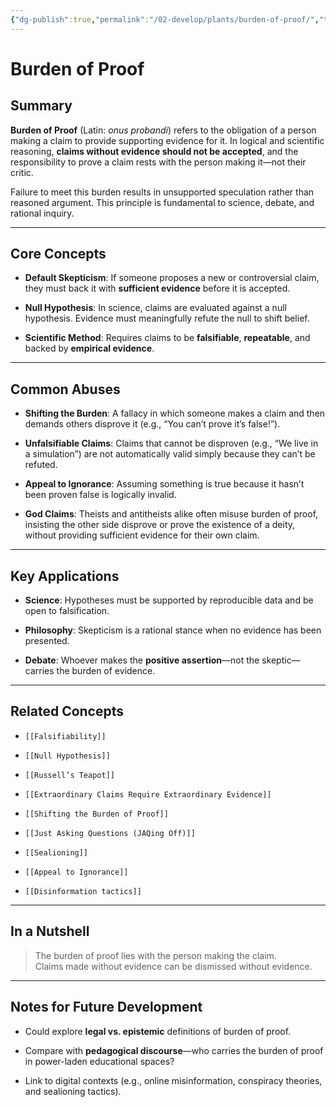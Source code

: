 ```yaml
---
{"dg-publish":true,"permalink":"/02-develop/plants/burden-of-proof/","title":"Burden of Proof","tags":["logic","argumentation","rhetoric","fallacies","epistemology"],"created":"2025-07-19","updated":"2025-07-19"}
---
```



# Burden of Proof

## Summary

**Burden of Proof** (Latin: _onus probandi_) refers to the obligation of a person making a claim to provide supporting evidence for it. In logical and scientific reasoning, **claims without evidence should not be accepted**, and the responsibility to prove a claim rests with the person making it—not their critic.

Failure to meet this burden results in unsupported speculation rather than reasoned argument. This principle is fundamental to science, debate, and rational inquiry.

---

## Core Concepts

- **Default Skepticism**: If someone proposes a new or controversial claim, they must back it with **sufficient evidence** before it is accepted.
    
- **Null Hypothesis**: In science, claims are evaluated against a null hypothesis. Evidence must meaningfully refute the null to shift belief.
    
- **Scientific Method**: Requires claims to be **falsifiable**, **repeatable**, and backed by **empirical evidence**.
    

---

## Common Abuses

- **Shifting the Burden**: A fallacy in which someone makes a claim and then demands others disprove it (e.g., “You can’t prove it’s false!”).
    
- **Unfalsifiable Claims**: Claims that cannot be disproven (e.g., “We live in a simulation”) are not automatically valid simply because they can’t be refuted.
    
- **Appeal to Ignorance**: Assuming something is true because it hasn’t been proven false is logically invalid.
    
- **God Claims**: Theists and antitheists alike often misuse burden of proof, insisting the other side disprove or prove the existence of a deity, without providing sufficient evidence for their own claim.
    

---

## Key Applications

- **Science**: Hypotheses must be supported by reproducible data and be open to falsification.
    
- **Philosophy**: Skepticism is a rational stance when no evidence has been presented.
    
- **Debate**: Whoever makes the **positive assertion**—not the skeptic—carries the burden of evidence.
    

---

## Related Concepts

- `[[Falsifiability]]`
    
- `[[Null Hypothesis]]`
    
- `[[Russell’s Teapot]]`
    
- `[[Extraordinary Claims Require Extraordinary Evidence]]`
    
- `[[Shifting the Burden of Proof]]`
    
- `[[Just Asking Questions (JAQing Off)]]`
    
- `[[Sealioning]]`
    
- `[[Appeal to Ignorance]]`
    
- `[[Disinformation tactics]]`
    

---

## In a Nutshell

> The burden of proof lies with the person making the claim.  
> Claims made without evidence can be dismissed without evidence.

---

## Notes for Future Development

- Could explore **legal vs. epistemic** definitions of burden of proof.
    
- Compare with **pedagogical discourse**—who carries the burden of proof in power-laden educational spaces?
    
- Link to digital contexts (e.g., online misinformation, conspiracy theories, and sealioning tactics).